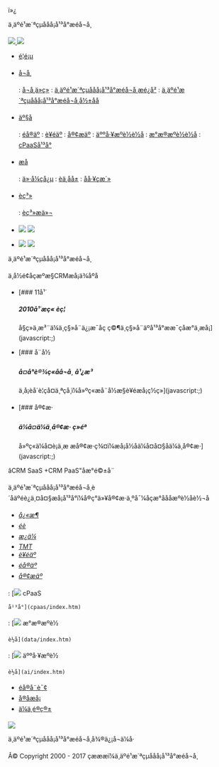 ï»¿




ä¸äºé¹æ´ªçµå­åå¡å¹³å°æéå¬å¸



[![](template/default/uploadfiles/image/logo1.png)
![](template/default/uploadfiles/image/logo2.png)](/)

* [é¦é¡µ](/)
* [å¬å¸](javascript:;)

  :   [å¬å¸ä»ç»](about/index.htm#l1)
  :   [ä¸äºé¹æ´ªçµå­åå¡å¹³å°æéå¬å¸æé¿å²](about/index.htm#l2)
  :   [ä¸äºé¹æ´ªçµå­åå¡å¹³å°æéå¬å¸å½±åå](about/index.htm#l3)
* [äº§å](javascript:;)

  :   [éå®äº](sale/index.htm)
  :   [è¥éäº](marketing/index.htm)
  :   [å®¢æäº](kefu/index.htm)
  :   [äººå·¥æºè½è½å](ai/index.htm)
  :   [æ°æ®æºè½è½å](data/index.htm)
  :   [cPaaSå¹³å°](cpaas/index.htm)
* [æå](javascript:;)

  :   [ä»·å¼çå¿µ](culture/index.htm#l1)
  :   [èä¸åå±](culture/index.htm#l2)
  :   [åå·¥çæ´»](culture/index.htm#l3)
* [èç³»](javascript:;)

  :   [èç³»æä»¬](contact/index.htm)



* ![](template/default/uploadfiles/image/ban.jpg)
  ![](template/default/uploadfiles/image/banw.jpg)
* ![](static/upload/image/20211214/1639469538811606.png)
  ![](static/upload/image/20211214/1639470411810803.jpg)

ä¸äºé¹æ´ªçµå­åå¡å¹³å°æéå¬å¸

ä¸­å½é¢åçæºæ§CRMæå¡ä¾åºå

* [### 11å¹´

  #### *2010å¹´æç«* *èç¦*

  å§ç»ä¸æ³¨ä¼ä¸ç§»å¨ä¿¡æ¯åç ç©¶ä¸ç§»å¨äºå¹³å°ææ¯çåæ°ä¸æå¡](javascript:;)
* [### å¨å½

  #### *å¤å°è®¾ç«åå¬å¸* *å¹¿æ³*

  ä¸å¡èå´è¦çå¤ä¸ªçå¸ï¼å»ºç«æå¨å½æ§è¥éæå¡ç½ç»](javascript:;)
* [### å®¢æ·

  #### *ä¼å¤ä¼ä¸å®¢æ·* *ç»éª*

  å»ºç«ä¼å¤è¡ä¸æ æå®¢æ·ç¾¤ï¼æå¡å½åä¼å¤å¤§åä¼ä¸å®¢æ·](javascript:;)

âCRM SaaS +CRM PaaS"åæ°é©±å¨

ä¸äºé¹æ´ªçµå­åå¡å¹³å°æéå¬å¸è´åäºéè¿ä¸¤å¤§æå¡å¹³å°ï¼å®ç°ä»¥å®¢æ·ä¸ºå¯¼åçæ°å­ååæºè½åè½¬å

* [*å¿«æ¶*](javascript:;)
* [*éè*](javascript:;)
* [*æ¿ä¼*](javascript:;)
* [*TMT*](javascript:;)
* [*è¥éäº*](marketing/index.htm)
* [*éå®äº*](sale/index.htm)
* [*å®¢æäº*](kefu/index.htm)

:   [*![](template/default/uploadfiles/image/hhico1.png)*
    cPaaS
      
    å¹³å°](cpaas/index.htm)
:   [*![](template/default/uploadfiles/image/hhico2.png)*
    æ°æ®æºè½
      
    è½å](data/index.htm)
:   [*![](template/default/uploadfiles/image/hhico3.png)*
    äººå·¥æºè½
      
    è½å](ai/index.htm)

* [éå®å¨è¯¢](tel:)
* [å®åæå¡](tel:)
* [ä¼ä¸é®ç®±](mailto:)

![](template/default/uploadfiles/image/ewm.jpg)

ä¸äºé¹æ´ªçµå­åå¡å¹³å°æéå¬å¸å¾®ä¿¡å¬ä¼å·

Â© Copyright 2000 - 2017 çæææï¼ä¸äºé¹æ´ªçµå­åå¡å¹³å°æéå¬å¸